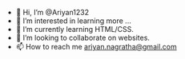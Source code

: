 - 👋 Hi, I’m @Ariyan1232
- 👀 I’m interested in learning more ...
- 🌱 I’m currently learning HTML/CSS.
- 💞️ I’m looking to collaborate on websites.
- 📫 How to reach me ariyan.nagratha@gmail.com

<!---
Ariyan1232/Ariyan1232 is a ✨ special ✨ repository because its `README.md` (this file) appears on your GitHub profile.
You can click the Preview link to take a look at your changes.
--->
